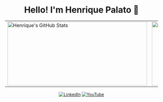 <div align="center">

# Hello! I'm Henrique Palato 👋

<div align="center">

<div align="center">

  <table>
    <tr>
      <td>
        <!-- GitHub Stats -->
        <img
          src="https://github-readme-stats.vercel.app/api?username=henriquepalato&show_icons=true&count_private=true&hide_border=false&border_radius=10&theme=default"
          width="460"
          height="210"
          alt="Henrique's GitHub Stats" />
      </td>
      <td>
        <!-- Most Used Languages -->
        <img
          src="https://github-readme-stats.vercel.app/api/top-langs/?username=henriquepalato&layout=compact&card_width=460&hide_border=false&border_radius=10&theme=default"
          width="460"
          height="210"
          alt="Most Used Languages" />
      </td>
    </tr>
  </table>

</div>

<!-- Social -->
  
[![LinkedIn](https://img.shields.io/badge/LinkedIn-Connect-blue)](https://linkedin.com/in/henriquepalato)
[![YouTube](https://img.shields.io/badge/YouTube-Subscribe-red)](https://youtube.com/@henriquepalato)

</div>
